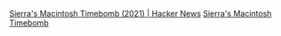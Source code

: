 
[Sierra's Macintosh Timebomb (2021) | Hacker News](https://news.ycombinator.com/item?id=34347193)
[Sierra's Macintosh Timebomb](https://www.benshoof.org/blog/sierras-macintosh-timebomb)
